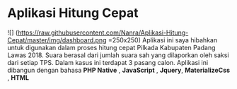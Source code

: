 # Aplikasi Hitung Cepat

![] (https://raw.githubusercontent.com/Nanra/Aplikasi-Hitung-Cepat/master/img/dashboard.png =250x250)
Aplikasi ini saya hibahkan untuk digunakan dalam proses hitung cepat Pilkada Kabupaten Padang Lawas 2018. Suara berasal dari jumlah suara sah yang dilaporkan oleh saksi dari setiap TPS. Dalam kasus ini terdapat 3 pasang calon.
Aplikasi ini dibangun dengan bahasa **PHP Native** , **JavaScript** , **Jquery**,  **MaterializeCss** , **HTML**
